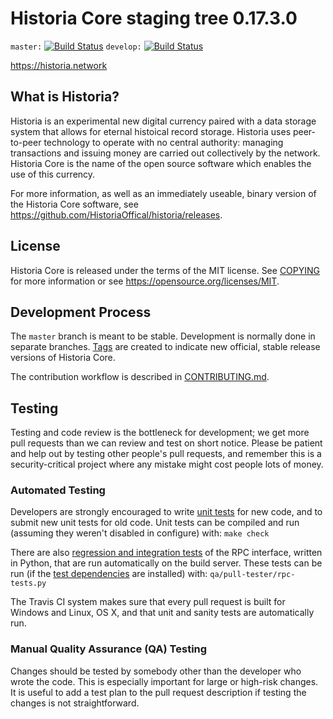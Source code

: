 Historia Core staging tree 0.17.3.0
===============================

`master:` [![Build Status](https://travis-ci.org/HistoriaOffical/historia.svg?branch=master)](https://travis-ci.org/historia/historia) `develop:` [![Build Status](https://travis-ci.org/HistoriaOffical/historia.svg?branch=develop)](https://travis-ci.org/historia/historia/branches)

https://historia.network


What is Historia?
----------------

Historia is an experimental new digital currency paired with a data storage system 
that allows for eternal histoical record storage. Historia uses peer-to-peer technology
to operate with no central authority: managing transactions and issuing money
are carried out collectively by the network. Historia Core is the name of the open
source software which enables the use of this currency.

For more information, as well as an immediately useable, binary version of
the Historia Core software, see https://github.com/HistoriaOffical/historia/releases.


License
-------

Historia Core is released under the terms of the MIT license. See [COPYING](COPYING) for more
information or see https://opensource.org/licenses/MIT.

Development Process
-------------------

The `master` branch is meant to be stable. Development is normally done in separate branches.
[Tags](https://github.com/HistoriaOffical/historia/tags) are created to indicate new official,
stable release versions of Historia Core.

The contribution workflow is described in [CONTRIBUTING.md](CONTRIBUTING.md).

Testing
-------

Testing and code review is the bottleneck for development; we get more pull
requests than we can review and test on short notice. Please be patient and help out by testing
other people's pull requests, and remember this is a security-critical project where any mistake might cost people
lots of money.

### Automated Testing

Developers are strongly encouraged to write [unit tests](/doc/unit-tests.md) for new code, and to
submit new unit tests for old code. Unit tests can be compiled and run
(assuming they weren't disabled in configure) with: `make check`

There are also [regression and integration tests](/qa) of the RPC interface, written
in Python, that are run automatically on the build server.
These tests can be run (if the [test dependencies](/qa) are installed) with: `qa/pull-tester/rpc-tests.py`

The Travis CI system makes sure that every pull request is built for Windows
and Linux, OS X, and that unit and sanity tests are automatically run.

### Manual Quality Assurance (QA) Testing

Changes should be tested by somebody other than the developer who wrote the
code. This is especially important for large or high-risk changes. It is useful
to add a test plan to the pull request description if testing the changes is
not straightforward.

